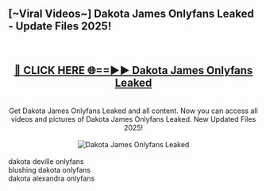 <h2>[~Viral Videos~] Dakota James Onlyfans Leaked - Update Files 2025!</h2>
<br>
<div align="center">
<h2><a href="https://betterlinks.top/A2PfLJ" rel="nofollow">🔴 CLICK HERE 🌐==►► Dakota James Onlyfans Leaked</a></h2>
<br>
Get Dakota James Onlyfans Leaked and all content. Now you can access all videos and pictures of Dakota James Onlyfans Leaked. New Updated Files 2025!
<br>
<br>
<a href="https://betterlinks.top/A2PfLJ" rel="nofollow" data-target="animated-image.originalLink"><img src="https://i.ibb.co.com/WyWwxjT/player-gif2.gif" alt="Dakota James Onlyfans Leaked" style="max-width: 100%; display: inline-block;" data-target="animated-image.originalImage"></a>
</div>
<br>
dakota deville onlyfans<br>
blushing dakota onlyfans<br>
dakota alexandra onlyfans